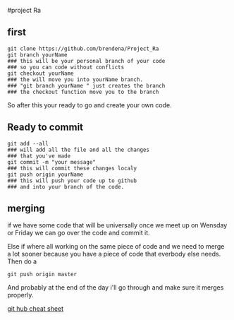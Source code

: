 #project Ra
## first
```
git clone https://github.com/brendena/Project_Ra
git branch yourName 
### this will be your personal branch of your code
### so you can code without conflicts
git checkout yourName
### the will move you into yourName branch.
### "git branch yourName " just creates the branch
### the checkout function move you to the branch
```
So after this your ready to go and create your 
own code.



## Ready to commit
```
git add --all
### will add all the file and all the changes 
### that you've made
git commit -m "your message"
### this will commit these changes localy
git push origin yourName
### this will push your code up to github
### and into your branch of the code.
``` 


## merging
if we have some code that will be universally
once we meet up on Wensday or Friday we can
go over the code and commit it.

Else if where all working on the same piece of 
code and we need to merge a lot sooner because
you have a piece of code that everbody else needs.
Then do a 
```
git push origin master
```
And probably at the end of the day i'll go through 
and make sure it merges properly.



[git hub cheat sheet](https://raw.githubusercontent.com/hbons/git-cheat-sheet/master/preview.png)
